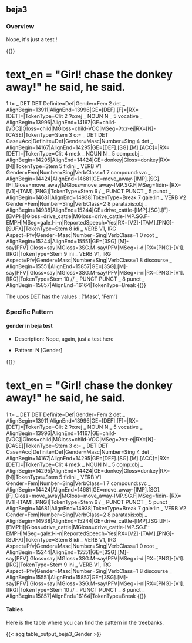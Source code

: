 ## beja3

### Overview

 Nope, it's just a test !

{{<conll>}} 
# text_en = "Girl! chase the donkey away!" he said, he said.
1	t=	_	DET	DET	Definite=Def|Gender=Fem	2	det	_	AlignBegin=13911|AlignEnd=13996|GE=[DEF].[F]=|RX=[DET]=|TokenType=Clit
2	ʔoːrej	_	NOUN	N	_	5	vocative	_	AlignBegin=13996|AlignEnd=14167|GE=child-[VOC]|Gloss=child|MGloss=child-VOC|MSeg=ʔoːr-ej|RX=[N]-[CASE]|TokenType=Stem
3	oː=	_	DET	DET	Case=Acc|Definite=Def|Gender=Masc|Number=Sing	4	det	_	AlignBegin=14167|AlignEnd=14295|GE=[DEF].[SG].[M].[ACC]=|RX=[DET]=|TokenType=Clit
4	meːk	_	NOUN	N	_	5	comp:obj	_	AlignBegin=14295|AlignEnd=14424|GE=donkey|Gloss=donkey|RX=[N]|TokenType=Stem
5	fidini	_	VERB	V1	Gender=Fem|Number=Sing|VerbClass=1	7	compound:svc	_	AlignBegin=14424|AlignEnd=14681|GE=move_away-[IMP].[SG].[F]|Gloss=move_away|MGloss=move_away-IMP.SG.F|MSeg=fidin-i|RX=[V1]-[TAM].[PNG]|TokenType=Stem
6	/	_	PUNCT	PUNCT	_	5	punct	_	AlignBegin=14681|AlignEnd=14938|TokenType=Break
7	galeːlin	_	VERB	V2	Gender=Fem|Number=Sing|VerbClass=2	8	parataxis:obj	_	AlignBegin=14938|AlignEnd=15244|GE=drive_cattle-[IMP].[SG].[F]-[EMPH]|Gloss=drive_cattle|MGloss=drive_cattle-IMP.SG.F-EMPH|MSeg=galeːl-i-n|ReportedSpeech=Yes|RX=[V2]-[TAM].[PNG]-[SUFX]|TokenType=Stem
8	idi	_	VERB	V1, IRG	Aspect=Pfv|Gender=Masc|Number=Sing|VerbClass=1	0	root	_	AlignBegin=15244|AlignEnd=15551|GE=[3SG].[M]-say\[PFV]|Gloss=say|MGloss=3SG.M-say\PFV|MSeg=i-di|RX=[PNG]-[V1].[IRG]|TokenType=Stem
9	ini	_	VERB	V1, IRG	Aspect=Pfv|Gender=Masc|Number=Sing|VerbClass=1	8	discourse	_	AlignBegin=15551|AlignEnd=15857|GE=[3SG].[M]-say\[PFV]|Gloss=say|MGloss=3SG.M-say\PFV|MSeg=i-ni|RX=[PNG]-[V1].[IRG]|TokenType=Stem
10	//	_	PUNCT	PUNCT	_	8	punct	_	AlignBegin=15857|AlignEnd=16164|TokenType=Break
{{</conll>}}

 The upos [DET](docs/general_guideline/Upos/DET.md) has the values : ['Masc', 'Fem']


### Specific Pattern

#### gender in beja test 

- Description: Nope, again, just a test here

- Pattern: N [Gender]


{{<conll>}}
# text_en = "Girl! chase the donkey away!" he said, he said.
1	t=	_	DET	DET	Definite=Def|Gender=Fem	2	det	_	AlignBegin=13911|AlignEnd=13996|GE=[DEF].[F]=|RX=[DET]=|TokenType=Clit
2	ʔoːrej	_	NOUN	N	_	5	vocative	_	AlignBegin=13996|AlignEnd=14167|GE=child-[VOC]|Gloss=child|MGloss=child-VOC|MSeg=ʔoːr-ej|RX=[N]-[CASE]|TokenType=Stem
3	oː=	_	DET	DET	Case=Acc|Definite=Def|Gender=Masc|Number=Sing	4	det	_	AlignBegin=14167|AlignEnd=14295|GE=[DEF].[SG].[M].[ACC]=|RX=[DET]=|TokenType=Clit
4	meːk	_	NOUN	N	_	5	comp:obj	_	AlignBegin=14295|AlignEnd=14424|GE=donkey|Gloss=donkey|RX=[N]|TokenType=Stem
5	fidini	_	VERB	V1	Gender=Fem|Number=Sing|VerbClass=1	7	compound:svc	_	AlignBegin=14424|AlignEnd=14681|GE=move_away-[IMP].[SG].[F]|Gloss=move_away|MGloss=move_away-IMP.SG.F|MSeg=fidin-i|RX=[V1]-[TAM].[PNG]|TokenType=Stem
6	/	_	PUNCT	PUNCT	_	5	punct	_	AlignBegin=14681|AlignEnd=14938|TokenType=Break
7	galeːlin	_	VERB	V2	Gender=Fem|Number=Sing|VerbClass=2	8	parataxis:obj	_	AlignBegin=14938|AlignEnd=15244|GE=drive_cattle-[IMP].[SG].[F]-[EMPH]|Gloss=drive_cattle|MGloss=drive_cattle-IMP.SG.F-EMPH|MSeg=galeːl-i-n|ReportedSpeech=Yes|RX=[V2]-[TAM].[PNG]-[SUFX]|TokenType=Stem
8	idi	_	VERB	V1, IRG	Aspect=Pfv|Gender=Masc|Number=Sing|VerbClass=1	0	root	_	AlignBegin=15244|AlignEnd=15551|GE=[3SG].[M]-say\[PFV]|Gloss=say|MGloss=3SG.M-say\PFV|MSeg=i-di|RX=[PNG]-[V1].[IRG]|TokenType=Stem
9	ini	_	VERB	V1, IRG	Aspect=Pfv|Gender=Masc|Number=Sing|VerbClass=1	8	discourse	_	AlignBegin=15551|AlignEnd=15857|GE=[3SG].[M]-say\[PFV]|Gloss=say|MGloss=3SG.M-say\PFV|MSeg=i-ni|RX=[PNG]-[V1].[IRG]|TokenType=Stem
10	//	_	PUNCT	PUNCT	_	8	punct	_	AlignBegin=15857|AlignEnd=16164|TokenType=Break
{{</conll>}}

#### Tables

 Here is the table where you can find the pattern in the treebanks.

{{< agg table_output_beja3_Gender >}}
